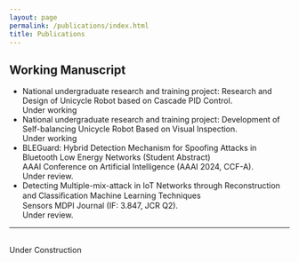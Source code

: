 ```yaml
---
layout: page
permalink: /publications/index.html
title: Publications
---
```



## Working Manuscript

- National undergraduate research and training project: Research and Design of Unicycle Robot based on Cascade PID Control.<br>Under working
- National undergraduate research and training project: Development of Self-balancing Unicycle Robot Based on Visual Inspection.<br>Under working
- BLEGuard: Hybrid Detection Mechanism for Spoofing Attacks in Bluetooth Low Energy Networks (Student Abstract)<br>AAAI Conference on Artificial Intelligence (AAAI 2024, CCF-A).<br> Under review.
- Detecting Multiple-mix-attack in IoT Networks through Reconstruction and Classiﬁcation Machine Learning Techniques<br>Sensors MDPI Journal (IF: 3.847, JCR Q2).<br> Under review.

---
<br>Under Construction